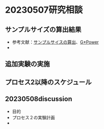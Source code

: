 # 20230507研究相談

## サンプルサイズの算出結果
- 参考文献：[サンプルサイスの算出](https://www.mizumot.com/files/permutation.pdf)、[G*Power](https://www.psychologie.hhu.de/arbeitsgruppen/allgemeine-psychologie-und-arbeitspsychologie/gpower)
- 

## 追加実験の実施



## プロセス2以降のスケジュール








## 20230508discussion
- 目的
- プロセス２の実験計画
- 


